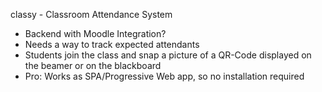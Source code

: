 classy - Classroom Attendance System

- Backend with Moodle Integration?
- Needs a way to track expected attendants
- Students join the class and snap a picture of a QR-Code displayed on the beamer or on the blackboard
- Pro: Works as SPA/Progressive Web app, so no installation required